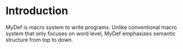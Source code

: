 Introduction
=======

MyDef is macro system to write programs. Unlike conventional macro system that only focuses on word level, MyDef emphasizes semantic structure from top to down.

